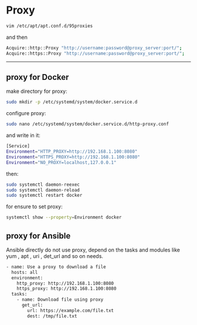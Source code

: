 # Proxy

```bash
vim /etc/apt/apt.conf.d/95proxies
```
and then
```bash
Acquire::http::Proxy "http://username:password@proxy_server:port/";
Acquire::https::Proxy "http://username:password@proxy_server:port/";
```
-----------------------------------
## proxy for Docker
make directory for proxy:
```bash
sudo mkdir -p /etc/systemd/system/docker.service.d
```
configure proxy:
```bash
sudo nano /etc/systemd/system/docker.service.d/http-proxy.conf
```
and write in it:
```bash
[Service]
Environment="HTTP_PROXY=http://192.168.1.100:8080"
Environment="HTTPS_PROXY=http://192.168.1.100:8080"
Environment="NO_PROXY=localhost,127.0.0.1"
```
then:
```bash
sudo systemctl daemon-reexec
sudo systemctl daemon-reload
sudo systemctl restart docker
```
for ensure to set proxy:
```bash
systemctl show --property=Environment docker
```
## proxy for Ansible
Ansible directly do not use proxy, depend on the tasks and modules like yum , apt , uri , det_url and so on needs.
```bash
- name: Use a proxy to download a file
  hosts: all
  environment:
    http_proxy: http://192.168.1.100:8080
    https_proxy: http://192.168.1.100:8080
  tasks:
    - name: Download file using proxy
      get_url:
        url: https://example.com/file.txt
        dest: /tmp/file.txt
```
